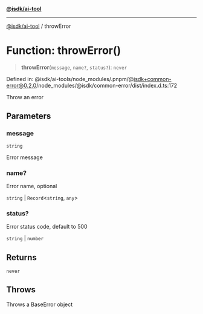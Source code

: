 [**@isdk/ai-tool**](../README.md)

***

[@isdk/ai-tool](../globals.md) / throwError

# Function: throwError()

> **throwError**(`message`, `name?`, `status?`): `never`

Defined in: @isdk/ai-tools/node\_modules/.pnpm/@isdk+common-error@0.2.0/node\_modules/@isdk/common-error/dist/index.d.ts:172

Throw an error

## Parameters

### message

`string`

Error message

### name?

Error name, optional

`string` | `Record`\<`string`, `any`\>

### status?

Error status code, default to 500

`string` | `number`

## Returns

`never`

## Throws

Throws a BaseError object
